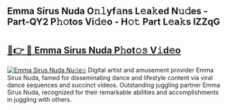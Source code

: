 ## Emma Sirus Nuda O𝚗𝚕yf𝚊ns L𝚎a𝚔ed N𝚞𝚍es - Part-QY2 P𝚑𝚘tos Vi𝚍𝚎o - H𝚘𝚝 Part L𝚎a𝚔s lZZqG

# <h2><a href="http://kf66t6b.oniu.top/?m=Emma+Sirus+Nuda">🔗👉 🔴 Emma Sirus Nuda P𝚑ot𝚘𝚜 V𝚒d𝚎o</a></h2>

[![Emma Sirus Nuda Nu𝚍e𝚜](https://i.imgur.com/0qMVB7G.gif)](http://kf66t6b.oniu.top/?m=Emma+Sirus+Nuda)
Digital artist and amusement provider Emma Sirus Nuda, famed for disseminating dance and lifestyle content via viral dance sequences and succinct videos. Outstanding juggling partner Emma Sirus Nuda, recognized for their remarkable abilities and accomplishments in juggling with others.  
